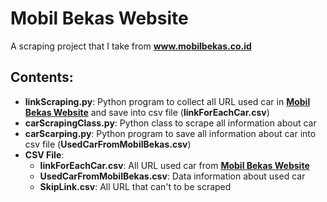 # Mobil Bekas Website
A scraping project that I take from __www.mobilbekas.co.id__

## Contents:
* __linkScraping.py__: Python program to collect all URL used car in __[Mobil Bekas Website](www.mobilbekas.co.id)__ and save into csv file (__linkForEachCar.csv__)
* __carScrapingClass.py__: Python class to scrape all information about car
* __carScarping.py__: Python program to save all information about car into csv file (__UsedCarFromMobilBekas.csv__)
* __CSV File__: 
    * __linkForEachCar.csv__: All URL used car from __[Mobil Bekas Website](www.mobilbekas.co.id)__
    * __UsedCarFromMobilBekas.csv__: Data information about used car
    * __SkipLink.csv__: All URL that can't to be scraped